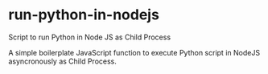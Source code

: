 # run-python-in-nodejs
Script to run Python in Node JS as Child Process

A simple boilerplate JavaScript function to execute Python script in NodeJS asyncronously as Child Process.
